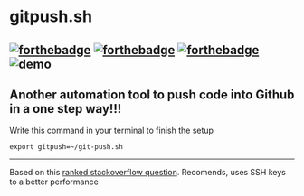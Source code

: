 # gitpush.sh
[![forthebadge](http://forthebadge.com/images/badges/built-with-love.svg)](http://forthebadge.com) [![forthebadge](http://forthebadge.com/images/badges/built-by-developers.svg)](http://forthebadge.com) [![forthebadge](http://forthebadge.com/images/badges/uses-git.svg)](http://forthebadge.com)
![demo](art/out.gif)
---
Another automation tool to push code into **Github** in a one step way!!!
---
Write this command in your terminal to finish the setup
``` shell
export gitpush=~/git-push.sh
```
---
Based on this [ranked stackoverflow question](https://stackoverflow.com/questions/16709404/how-to-automate-the-commit-and-push-process-git). 
Recomends, uses SSH keys to a better performance 
